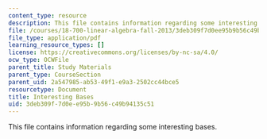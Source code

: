 ```yaml
---
content_type: resource
description: This file contains information regarding some interesting bases.
file: /courses/18-700-linear-algebra-fall-2013/3deb309f7d0ee95b9b56c49b94135c51_MIT18_700F13_intstng_base.pdf
file_type: application/pdf
learning_resource_types: []
license: https://creativecommons.org/licenses/by-nc-sa/4.0/
ocw_type: OCWFile
parent_title: Study Materials
parent_type: CourseSection
parent_uid: 2a547985-ab53-49f1-e9a3-2502cc44bce5
resourcetype: Document
title: Interesting Bases
uid: 3deb309f-7d0e-e95b-9b56-c49b94135c51
---
```

This file contains information regarding some interesting bases.